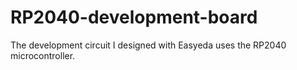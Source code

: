 # RP2040-development-board
The development circuit I designed with Easyeda uses the RP2040 microcontroller.
